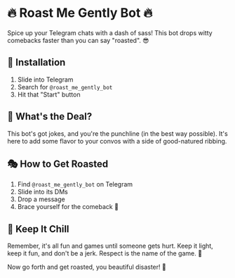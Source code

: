 # 🔥 Roast Me Gently Bot 🔥

Spice up your Telegram chats with a dash of sass! This bot drops witty comebacks faster than you can say "roasted". 😎

## 📱 Installation

1. Slide into Telegram
2. Search for `@roast_me_gently_bot`
3. Hit that "Start" button

## 🤖 What's the Deal?

This bot's got jokes, and you're the punchline (in the best way possible). It's here to add some flavor to your convos with a side of good-natured ribbing.

## 🎭 How to Get Roasted

1. Find `@roast_me_gently_bot` on Telegram
2. Slide into its DMs
3. Drop a message
4. Brace yourself for the comeback 🍿

## 🚨 Keep It Chill

Remember, it's all fun and games until someone gets hurt. Keep it light, keep it fun, and don't be a jerk. Respect is the name of the game. 👊

Now go forth and get roasted, you beautiful disaster! 🌟
